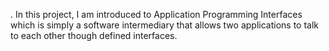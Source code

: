 . In this project, I am introduced to Application Programming Interfaces which is simply a software intermediary that allows two applications to talk to each other though defined interfaces.
